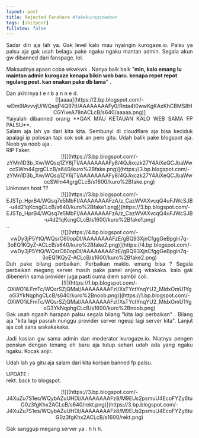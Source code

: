 ```yaml
---
layout: post
title: Rejected Fanshare #fakekurogazedown
tags: [shitpost]
fullview: false
---
```


<div style="text-align: justify;">Sadar diri aja lah ya. Gak level kalo mau nyaingin kurogaze.io. Palsu ya palsu aja gak usah belagu pake ngaku ngaku mantan admin. Segala akun gw dibanned dari fanspage. lol.</div>

Maksudnya apaan coba wkwkwk . Nanya baik baik "**min, kalo emang lu maintan admin kurogaze kenapa bikin web baru. kenapa repot repot ngulang post. kan enakan pake db lama**" .  

<div style="text-align: justify;">Dan akhirnya t e r b a n n e d.</div>

<div class="separator" style="clear: both; text-align: center;">[![aaaa](https://2.bp.blogspot.com/-wDm9IAvvvjU/WQsqP4Q97tI/AAAAAAAAFy0/Rnta4t0wwKgKAxKhCBMS8HCGYixeA78nACLcB/s640/aaaaa.png)]</div>

<div style="text-align: justify;">Yaiyalah dibanned orang **GAK MAU KETAUAN KALO WEB SAMA FP PALSU**.</div>

<div style="text-align: justify;">Salam aja lah ya dari kita kita. Sembunyi di cloudflare aja bisa keciduk apalagi ip polosan tapi sok sok an pero gitu. Udah balik pake blogspot aja. Noob ya noob aja .</div>

<div style="text-align: justify;">RIP Faker.</div>

<div class="separator" style="clear: both; text-align: center;">[![](https://3.bp.blogspot.com/-zYMn1D3b_Xw/WQsq1ZY6jTI/AAAAAAAAFy8/4QJixczk27Y4AiXeQCJbaWwccSWm44grgCLcB/s640/kuro%2Bfake.png)](https://3.bp.blogspot.com/-zYMn1D3b_Xw/WQsq1ZY6jTI/AAAAAAAAFy8/4QJixczk27Y4AiXeQCJbaWwccSWm44grgCLcB/s1600/kuro%2Bfake.png)</div>

<div style="text-align: justify;">Unknown host ??</div>

<div class="separator" style="clear: both; text-align: center;">[![](https://3.bp.blogspot.com/-EJSTp_HprB4/WQsq7e5MbFI/AAAAAAAAFzA/z_CazWVAXvcqQ4uFJWcSJB-u4d21qKcngCLcB/s640/kuro%2Bfake1.png)](https://3.bp.blogspot.com/-EJSTp_HprB4/WQsq7e5MbFI/AAAAAAAAFzA/z_CazWVAXvcqQ4uFJWcSJB-u4d21qKcngCLcB/s1600/kuro%2Bfake1.png)</div>

<div style="text-align: justify;">..</div>

<div class="separator" style="clear: both; text-align: center;">[![](https://4.bp.blogspot.com/-vwDy3jP5YtQ/WQsrC60opDI/AAAAAAAAFzE/gBQ93XjnCfggGeBpgln7q-3oEQ1KQyZ-ACLcB/s640/kuro%2Bfake2.png)](https://4.bp.blogspot.com/-vwDy3jP5YtQ/WQsrC60opDI/AAAAAAAAFzE/gBQ93XjnCfggGeBpgln7q-3oEQ1KQyZ-ACLcB/s1600/kuro%2Bfake2.png)</div>

<div style="text-align: justify;">Duh pake bilang perbaikan. Perbaikan maklo. emang bisa ? Segala perbaikan megang server masih pake panel anjeng wkakaka. kalo gak dibenerin sama provider juga pasti cuma diem sambil coli.</div>

<div class="separator" style="clear: both; text-align: center;">[![](https://1.bp.blogspot.com/-OXWO1iLFmTc/WQsrSZjQMaI/AAAAAAAAFzI/XsTYctYnqYU2_MldxOmU1YgoG3YkNqphgCLcB/s640/kuro%2Bnoob.png)](https://1.bp.blogspot.com/-OXWO1iLFmTc/WQsrSZjQMaI/AAAAAAAAFzI/XsTYctYnqYU2_MldxOmU1YgoG3YkNqphgCLcB/s1600/kuro%2Bnoob.png)</div>

<div style="text-align: justify;">Gak usah ngasih harapan palsu segala bilang "kita lagi perbaikan" . Bilang aja "kita lagi pasrah nunggu provider server ngeup lagi server kita". Lanjut aja coli sana wakakakaka.  

Jadi kasian gw sama admin dan moderator kurogaze.io. Niatnya pengen pensiun dengan tenang eh baru aja tutup sehari udah ada yang ngaku ngaku. Kocak anjir.</div>

<div style="text-align: justify;">Udah lah ya gitu aja salam dari kita korban banned fp palsu.  

UPDATE :  
rekt. back to blogspot.  

<div class="separator" style="clear: both; text-align: center;">[![](https://3.bp.blogspot.com/-J4XuZu7S1es/WQybAZuUHDI/AAAAAAAAFz8/M9EUs2psmuU4EcoFYZy6tuG0z3fgKhx2ACLcB/s640/rekt.png)](https://3.bp.blogspot.com/-J4XuZu7S1es/WQybAZuUHDI/AAAAAAAAFz8/M9EUs2psmuU4EcoFYZy6tuG0z3fgKhx2ACLcB/s1600/rekt.png)</div>

Gak sanggup megang server ya . h h h.</div>
